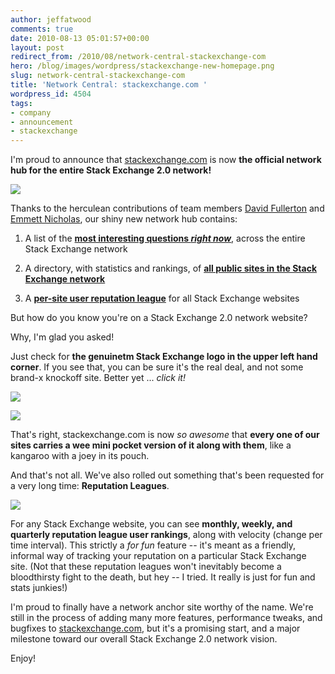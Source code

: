 ```yaml
---
author: jeffatwood
comments: true
date: 2010-08-13 05:01:57+00:00
layout: post
redirect_from: /2010/08/network-central-stackexchange-com
hero: /blog/images/wordpress/stackexchange-new-homepage.png
slug: network-central-stackexchange-com
title: 'Network Central: stackexchange.com '
wordpress_id: 4504
tags:
- company
- announcement
- stackexchange
---
```



I'm proud to announce that [stackexchange.com](http://stackexchange.com) is now **the official network hub for the entire Stack Exchange 2.0 network!**



[![](/blog/images/wordpress/stackexchange-new-homepage.png)
](http://stackexchange.com)



Thanks to the herculean contributions of team members [David Fullerton](http://stackoverflow.com/users/91687/david-fullerton) and [Emmett Nicholas](http://stackoverflow.com/users/2749/emmett-nicholas), our shiny new network hub contains:







  1. A list of the **[most interesting questions _right now_](http://stackexchange.com)**, across the entire Stack Exchange network

  2. A directory, with statistics and rankings, of **[all public sites in the Stack Exchange network](http://stackexchange.com/sites)**

  3. A **[per-site user reputation league](http://stackexchange.com/leagues)** for all Stack Exchange websites




But how do you know you're on a Stack Exchange 2.0 network website?



Why, I'm glad you asked!



Just check for **the genuinetm Stack Exchange logo in the upper left hand corner**. If you see that, you can be sure it's the real deal, and not some brand-x knockoff site. Better yet ... _click it!_



![](/blog/images/wordpress/genuwine-stack-exchange-questions.png)



![](/blog/images/wordpress/genuwine-stack-exchange-sites.png)



That's right, stackexchange.com is now _so awesome_ that **every one of our sites carries a wee mini pocket version of it along with them**, like a kangaroo with a joey in its pouch.



And that's not all. We've also rolled out something that's been requested for a very long time: **Reputation Leagues**.



[![](http://blog.stackoverflow.com/wp-content/uploads/reputation-league-weekly.png)](http://stackexchange.com/leagues)



For any Stack Exchange website, you can see **monthly, weekly, and quarterly reputation league user rankings**, along with velocity (change per time interval). This strictly a _for fun_ feature -- it's meant as a friendly, informal way of tracking your reputation on a particular Stack Exchange site. (Not that these reputation leagues won't inevitably become a bloodthirsty fight to the death, but hey -- I tried. It really is just for fun and stats junkies!)



I'm proud to finally have a network anchor site worthy of the name. We're still in the process of adding many more features, performance tweaks, and bugfixes to [stackexchange.com](http://stackexchange.com), but it's a promising start, and a major milestone toward our overall Stack Exchange 2.0 network vision.



Enjoy!

